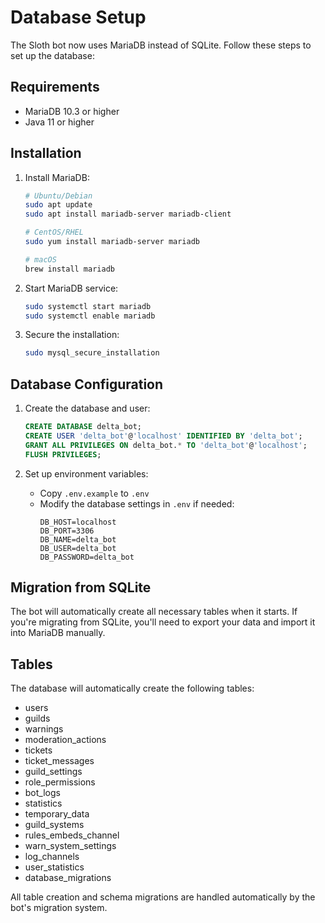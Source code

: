 # Database Setup

The Sloth bot now uses MariaDB instead of SQLite. Follow these steps to set up the database:

## Requirements

- MariaDB 10.3 or higher
- Java 11 or higher

## Installation

1. Install MariaDB:
   ```bash
   # Ubuntu/Debian
   sudo apt update
   sudo apt install mariadb-server mariadb-client
   
   # CentOS/RHEL
   sudo yum install mariadb-server mariadb
   
   # macOS
   brew install mariadb
   ```

2. Start MariaDB service:
   ```bash
   sudo systemctl start mariadb
   sudo systemctl enable mariadb
   ```

3. Secure the installation:
   ```bash
   sudo mysql_secure_installation
   ```

## Database Configuration

1. Create the database and user:
   ```sql
   CREATE DATABASE delta_bot;
   CREATE USER 'delta_bot'@'localhost' IDENTIFIED BY 'delta_bot';
   GRANT ALL PRIVILEGES ON delta_bot.* TO 'delta_bot'@'localhost';
   FLUSH PRIVILEGES;
   ```

2. Set up environment variables:
   - Copy `.env.example` to `.env`
   - Modify the database settings in `.env` if needed:
     ```
     DB_HOST=localhost
     DB_PORT=3306
     DB_NAME=delta_bot
     DB_USER=delta_bot
     DB_PASSWORD=delta_bot
     ```

## Migration from SQLite

The bot will automatically create all necessary tables when it starts. If you're migrating from SQLite, you'll need to export your data and import it into MariaDB manually.

## Tables

The database will automatically create the following tables:
- users
- guilds
- warnings
- moderation_actions
- tickets
- ticket_messages
- guild_settings
- role_permissions
- bot_logs
- statistics
- temporary_data
- guild_systems
- rules_embeds_channel
- warn_system_settings
- log_channels
- user_statistics
- database_migrations

All table creation and schema migrations are handled automatically by the bot's migration system.